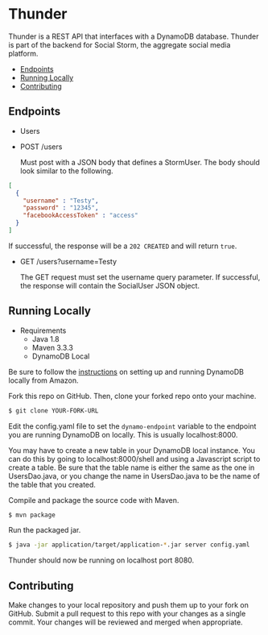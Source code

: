 # Thunder
Thunder is a REST API that interfaces with a DynamoDB database. Thunder is part of the backend for Social Storm, the aggregate social media platform.

* [Endpoints](#endpoints)
* [Running Locally](#running-locally)
* [Contributing](#contributing)

## Endpoints
- Users
 - POST /users
   
   Must post with a JSON body that defines a StormUser. The body should look similar to the following.

  ```json
  [
    {
      "username" : "Testy",
      "password" : "12345",
      "facebookAccessToken" : "access"
    }
  ]
  ```
  
  If successful, the response will be a `202 CREATED` and will return `true`.
  
 - GET /users?username=Testy
   
   The GET request must set the username query parameter. If successful, the response will contain the SocialUser JSON object.

## Running Locally
- Requirements
  - Java 1.8
  - Maven 3.3.3
  - DynamoDB Local

Be sure to follow the [instructions](http://docs.aws.amazon.com/amazondynamodb/latest/developerguide/Tools.DynamoDBLocal.html) on setting up and running DynamoDB locally from Amazon.

Fork this repo on GitHub. Then, clone your forked repo onto your machine.

```bash
$ git clone YOUR-FORK-URL
```

Edit the config.yaml file to set the `dynamo-endpoint` variable to the endpoint you are running DynamoDB on locally. This is usually localhost:8000.

You may have to create a new table in your DynamoDB local instance. You can do this by going to localhost:8000/shell and using a Javascript script to create a table. Be sure that the table name is either the same as the one in UsersDao.java, or you change the name in UsersDao.java to be the name of the table that you created.

Compile and package the source code with Maven.

```bash
$ mvn package
```

Run the packaged jar.

```bash
$ java -jar application/target/application-*.jar server config.yaml
```

Thunder should now be running on localhost port 8080.

## Contributing
Make changes to your local repository and push them up to your fork on GitHub.
Submit a pull request to this repo with your changes as a single commit.
Your changes will be reviewed and merged when appropriate.
